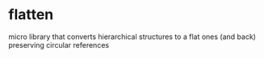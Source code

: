 flatten
=======

micro library that converts hierarchical structures to a flat ones (and back) preserving circular references
